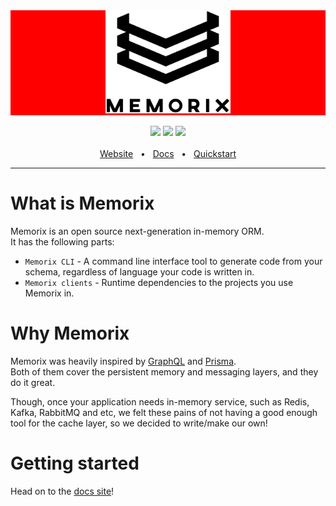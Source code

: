 <div align="center" style="background: red;">
  <img style="width: 200px; height: auto" src="https://raw.githubusercontent.com/uvop/memorix/master/docs/static/doks.png" >
</div>
<br>
<div align="center">
  <a href="https://www.npmjs.com/package/@memorix/client-redis"><img src="https://img.shields.io/npm/v/@memorix%2Fclient-redis.svg?style=flat" /></a>
  <a href="https://pypi.org/project/memorix-client-redis"><img src="https://img.shields.io/pypi/v/memorix-client-redis.svg?style=flat" /></a>
  <a href="https://github.com/prisma/prisma/blob/main/CONTRIBUTING.md"><img src="https://img.shields.io/badge/PRs-welcome-brightgreen.svg" /></a>
  <br />
  <br />
  <a href="https://uvop.github.io/memorix/">Website</a>
  <span>&nbsp;&nbsp;•&nbsp;&nbsp;</span>
  <a href="https://uvop.github.io/memorix/docs/get-started/introduction/">Docs</a>
  <span>&nbsp;&nbsp;•&nbsp;&nbsp;</span>
  <a href="https://uvop.github.io/memorix/docs/get-started/quick-start/">Quickstart</a>
  <br />
  <hr />
</div>

# What is Memorix

Memorix is an open source next-generation in-memory ORM.  
It has the following parts:

- `Memorix CLI` - A command line interface tool to generate code from your schema, regardless of language your code is written in.
- `Memorix clients` - Runtime dependencies to the projects you use Memorix in.

# Why Memorix

Memorix was heavily inspired by [GraphQL](https://graphql.org/) and [Prisma](https://www.prisma.io/).  
Both of them cover the persistent memory and messaging layers, and they do it great.

Though, once your application needs in-memory service, such as Redis, Kafka, RabbitMQ and etc, we felt these pains of not having a good enough tool for the cache layer, so we decided to write/make our own!

# Getting started

Head on to the [docs site](https://uvop.github.io/memorix/)!
